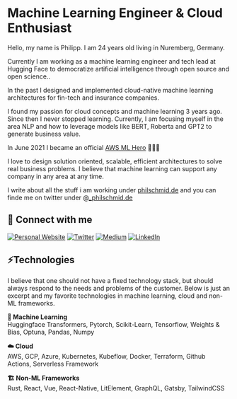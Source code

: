 # Machine Learning Engineer & Cloud Enthusiast

Hello, my name is Philipp. I am 24 years old living in Nuremberg, Germany.

Currently I am working as a machine learning engineer and tech lead at Hugging Face to democratize artificial intelligence through open source and open science.. 

In the past I designed and implemented cloud-native machine learning architectures for fin-tech and insurance companies. 

I found my passion for cloud concepts and machine learning 3 years ago. Since then I never stopped learning. Currently, I am focusing myself in the area NLP and how to leverage models like BERT, Roberta and GPT2 to generate business value.

In June 2021 I became an official [AWS ML Hero](https://aws.amazon.com/de/developer/community/heroes/philipp-schmid/) 🦸🏻‍♂️

I love to design solution oriented, scalable, efficient architectures to solve real business problems. I believe that machine learning can support any company in any area at any time.

I write about all the stuff i am working under [philschmid.de](https://www.philschmid.de) and you can finde me on twitter under @[_philschmid.de](https://twitter.com/_philschmid)

## 🔗 Connect with me 
<a href="https://www.philschmid.de" target="_blank"><img alt="Personal Website" src="https://img.shields.io/badge/Personal%20Website-%2312100E.svg?&style=for-the-badge&logoColor=white" /></a>
<a href="https://twitter.com/_philschmid" target="_blank"><img alt="Twitter" src="https://img.shields.io/badge/twitter-%231DA1F2.svg?&style=for-the-badge&logo=twitter&logoColor=white" /></a>
<a href="https://medium.com/@schmidphilipp1995" target="_blank"><img alt="Medium" src="https://img.shields.io/badge/medium-%2312100E.svg?&style=for-the-badge&logo=medium&logoColor=white" /></a>
<a href="https://www.linkedin.com/in/philipp-schmid-a6a2bb196" target="_blank"><img alt="LinkedIn" src="https://img.shields.io/badge/linkedin-%230077B5.svg?&style=for-the-badge&logo=linkedin&logoColor=white" /></a>

## ⚡Technologies 

I believe that one should not have a fixed technology stack, but should always respond to the needs and problems of the customer. Below is just an excerpt and my favorite technologies in machine learning, cloud and non-ML frameworks.

**🤖 Machine Learning**  
Huggingface Transformers, Pytorch, Scikit-Learn, Tensorflow, Weights & Bias, Optuna, Pandas, Numpy

**☁️ Cloud**  
AWS, GCP, Azure, Kubernetes, Kubeflow, Docker, Terraform, Github Actions, Serverless Framework

**🏗️ Non-ML Frameworks**  
Rust, React, Vue, React-Native, LitElement, GraphQL, Gatsby, TailwindCSS

<!--
## 🔭 Upcoming topics

- ✅ [I’m currently working on CLI tool/sdk, which automatically upload files and dependencies to AWS EFS.](https://github.com/philschmid/efsync) 
- ✅ An Implementation of a GERMAN GPT-2 model, which writes recipes for you. -> https://www.philschmid.de/fine-tune-a-non-english-gpt-2-model-with-huggingface
- ✅ got a job at the best company https://github.com/huggingface

- 🌱 I’m currently learning 
- 👯 I’m looking to collaborate on ...
- 🤔 I’m looking for help with ...
- 💬 Ask me about ...
- 📫 How to reach me: ...
- 😄 Pronouns: ...
- ⚡ Fun fact: ...

-->
